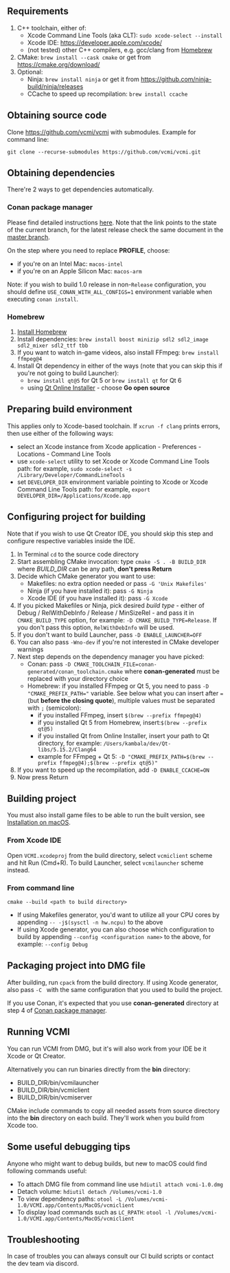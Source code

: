## Requirements

1. C++ toolchain, either of:
    - Xcode Command Line Tools (aka CLT): `sudo xcode-select --install`
    - Xcode IDE: <https://developer.apple.com/xcode/>
    - (not tested) other C++ compilers, e.g. gcc/clang from [Homebrew](https://brew.sh/)
2. CMake: `brew install --cask cmake` or get from <https://cmake.org/download/>
4. Optional:
    * Ninja: `brew install ninja` or get it from <https://github.com/ninja-build/ninja/releases>
    * CCache to speed up recompilation: `brew install ccache`

## Obtaining source code

Clone <https://github.com/vcmi/vcmi> with submodules. Example for command line:

```
git clone --recurse-submodules https://github.com/vcmi/vcmi.git
```

## Obtaining dependencies

There're 2 ways to get dependencies automatically.

### Conan package manager

Please find detailed instructions [here](./Conan.md). Note that the link points to the state of the current branch, for the latest release check the same document in the [master branch](https://github.com/vcmi/vcmi/blob/master/docs/developers/Сonan.md).

On the step where you need to replace **PROFILE**, choose:

- if you're on an Intel Mac: `macos-intel`
- if you're on an Apple Silicon Mac: `macos-arm`

Note: if you wish to build 1.0 release in non-`Release` configuration, you should define `USE_CONAN_WITH_ALL_CONFIGS=1` environment variable when executing `conan install`.

### Homebrew

1. [Install Homebrew](https://brew.sh/)
2. Install dependencies: `brew install boost minizip sdl2 sdl2_image sdl2_mixer sdl2_ttf tbb`
3. If you want to watch in-game videos, also install FFmpeg: `brew install ffmpeg@4`
4. Install Qt dependency in either of the ways (note that you can skip this if you're not going to build Launcher):
    - `brew install qt@5` for Qt 5 or `brew install qt` for Qt 6
    - using [Qt Online Installer](https://www.qt.io/download) - choose **Go open source**

## Preparing build environment

This applies only to Xcode-based toolchain. If `xcrun -f clang` prints errors, then use either of the following ways:

- select an Xcode instance from Xcode application - Preferences - Locations - Command Line Tools
- use `xcode-select` utility to set Xcode or Xcode Command Line Tools path: for example, `sudo xcode-select -s /Library/Developer/CommandLineTools`
- set `DEVELOPER_DIR` environment variable pointing to Xcode or Xcode Command Line Tools path: for example, `export DEVELOPER_DIR=/Applications/Xcode.app`

## Configuring project for building

Note that if you wish to use Qt Creator IDE, you should skip this step and configure respective variables inside the IDE.

1. In Terminal `cd` to the source code directory
2. Start assembling CMake invocation: type `cmake -S . -B BUILD_DIR` where *BUILD_DIR* can be any path, **don't press Return**
3. Decide which CMake generator you want to use:
    - Makefiles: no extra option needed or pass `-G 'Unix Makefiles'`
    - Ninja (if you have installed it): pass `-G Ninja`
    - Xcode IDE (if you have installed it): pass `-G Xcode`
4. If you picked Makefiles or Ninja, pick desired *build type* - either of Debug / RelWithDebInfo / Release / MinSizeRel - and pass it in `CMAKE_BUILD_TYPE` option, for example: `-D CMAKE_BUILD_TYPE=Release`. If you don't pass this option,     `RelWithDebInfo` will be used.
5. If you don't want to build Launcher, pass `-D ENABLE_LAUNCHER=OFF`
6. You can also pass `-Wno-dev` if you're not interested in CMake developer warnings
7. Next step depends on the dependency manager you have picked:
    - Conan: pass `-D CMAKE_TOOLCHAIN_FILE=conan-generated/conan_toolchain.cmake` where **conan-generated** must be replaced with your directory choice
    - Homebrew: if you installed FFmpeg or Qt 5, you need to pass `-D "CMAKE_PREFIX_PATH="` variable. See below what you can insert after `=` (but **before the closing quote**), multiple values must be separated with `;` (semicolon):
        - if you installed FFmpeg, insert `$(brew --prefix ffmpeg@4)`
        - if you installed Qt 5 from Homebrew, insert:`$(brew --prefix qt@5)`
        - if you installed Qt from Online Installer, insert your path to Qt directory, for example: `/Users/kambala/dev/Qt-libs/5.15.2/Clang64`
        - example for FFmpeg + Qt 5: `-D "CMAKE_PREFIX_PATH=$(brew --prefix ffmpeg@4);$(brew --prefix qt@5)"`
8. If you want to speed up the recompilation, add `-D ENABLE_CCACHE=ON`
9. Now press Return

## Building project

You must also install game files to be able to run the built version, see [Installation on macOS](players/Installation_macOS.md).

### From Xcode IDE

Open `VCMI.xcodeproj` from the build directory, select `vcmiclient` scheme and hit Run (Cmd+R). To build Launcher, select `vcmilauncher` scheme instead.

### From command line

`cmake --build <path to build directory>`

- If using Makefiles generator, you'd want to utilize all your CPU cores by appending `-- -j$(sysctl -n hw.ncpu)` to the above
- If using Xcode generator, you can also choose which configuration to build by appending `--config <configuration name>` to the above, for example: `--config Debug`

## Packaging project into DMG file

After building, run `cpack` from the build directory. If using Xcode generator, also pass `-C `<configuration name> with the same configuration that you used to build the project.

If you use Conan, it's expected that you use **conan-generated** directory at step 4 of [Conan package manager](Conan.md).

## Running VCMI

You can run VCMI from DMG, but it's will also work from your IDE be it Xcode or Qt Creator.

Alternatively you can run binaries directly from the **bin** directory:

- BUILD_DIR/bin/vcmilauncher
- BUILD_DIR/bin/vcmiclient
- BUILD_DIR/bin/vcmiserver

CMake include commands to copy all needed assets from source directory into the **bin** directory on each build. They'll work when you build from Xcode too.

## Some useful debugging tips

Anyone who might want to debug builds, but new to macOS could find following commands useful:

- To attach DMG file from command line use `hdiutil attach vcmi-1.0.dmg`
- Detach volume: `hdiutil detach /Volumes/vcmi-1.0`
- To view dependency paths: `otool -L /Volumes/vcmi-1.0/VCMI.app/Contents/MacOS/vcmiclient`
- To display load commands such as `LC_RPATH`: `otool -l /Volumes/vcmi-1.0/VCMI.app/Contents/MacOS/vcmiclient`

## Troubleshooting

In case of troubles you can always consult our CI build scripts or contact the dev team via discord.
